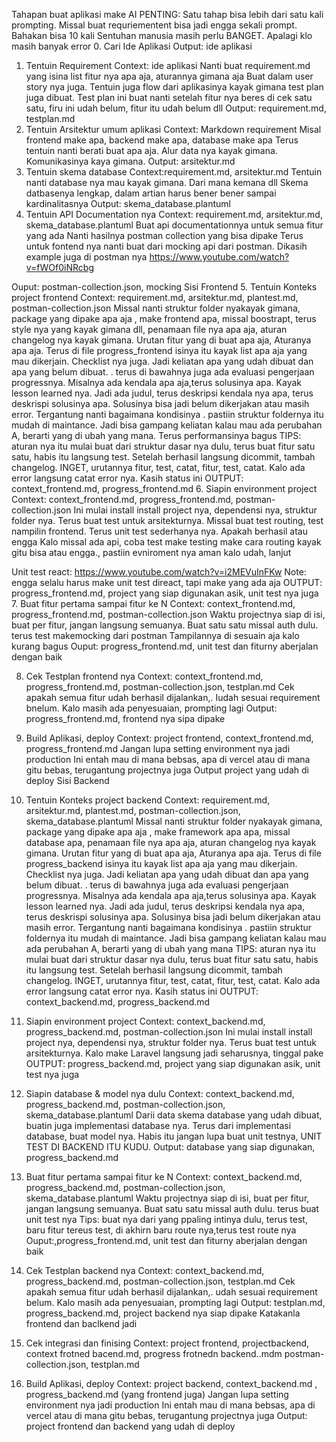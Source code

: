 Tahapan buat aplikasi make AI
PENTING: Satu tahap bisa lebih dari satu kali prompting. Missal buat requriementent bisa jadi engga sekali prompt. Bahakan bisa 10 kali
Sentuhan manusia masih perlu BANGET. Apalagi klo masih banyak error
0.	Cari Ide Aplikasi
Output: ide aplikasi
1.	Tentuin Requirement
Context: ide aplikasi
Nanti buat requirement.md yang isina list fitur nya apa aja, aturannya gimana aja
Buat dalam user story nya juga. Tentuin juga flow dari aplikasinya kayak gimana
test plan juga dibuat. Test plan ini buat nanti setelah fitur nya beres di cek satu satu, firu ini udah belum, fitur itu udah belum dll
Output: requirement.md, testplan.md
2.	Tentuin Arsitektur umum aplikasi
Context: Markdown requirement
Misal frontend make apa, backend make apa, database make apa
Terus tentuin nanti berati buat apa aja. Alur data nya kayak gimana. Komunikasinya kaya gimana. 
Output: arsitektur.md
3.	Tentuin skema database
Context:requirement.md, arsitektur.md
Tentuin nanti database nya mau kayak gimana. Dari mana kemana dll
Skema datbasenya lengkap, dalam artian harus bener bener sampai kardinalitasnya
Output: skema_database.plantuml
4.	Tentuin API Documentation nya
Context: requirement.md, arsitektur.md, skema_database.plantuml
Buat api documentationnya untuk semua fitur yang ada
Nanti hasilnya  postman collection yang bisa dipake
Terus untuk fontend nya nanti buat dari mocking api dari postman. Dikasih example juga di postman nya 
https://www.youtube.com/watch?v=fWOf0iNRcbg

Ouput: postman-collection.json, mocking 
Sisi Frontend
5.	Tentuin Konteks project frontend
Context: requirement.md, arsitektur.md, plantest.md, postman-collection.json
Missal nanti struktur folder nyakayak gimana, package yang dipake apa aja , make frontend apa, missal boostrapt, terus style nya yang kayak gimana dll, penamaan file nya apa aja, aturan changelog nya kayak gimana.  Urutan fitur yang di buat apa aja, Aturanya apa aja. 
Terus di file progress_frontend isinya itu kayak list apa aja yang mau dikerjain. Checklist nya juga. Jadi keliatan apa yang udah dibuat dan apa yang belum dibuat. . terus di bawahnya juga ada evaluasi pengerjaan progressnya. Misalnya ada kendala apa aja,terus solusinya apa.  Kayak lesson learned nya. Jadi ada judul, terus deskripsi kendala nya apa, terus deskrispi solusinya apa. Solusinya bisa jadi belum dikerjakan atau masih error. Tergantung nanti bagaimana  kondisinya . pastiin struktur foldernya itu mudah di maintance. Jadi bisa gampang keliatan kalau mau ada perubahan A, berarti yang di ubah yang mana. Terus performansinya bagus
TIPS: aturan nya itu mulai buat dari struktur dasar nya dulu, terus buat fitur satu satu, habis itu langsung test. Setelah berhasil langsung dicommit, tambah changelog. INGET, urutannya fitur, test, catat, fitur, test, catat. Kalo ada error langsung catat error nya. Kasih status ini 
OUTPUT: context_frontend.md, progress_frontend.md
6.	Siapin environment project
Context: context_frontend.md, progress_frontend.md, postman-collection.json
Ini mulai install install project nya, dependensi nya, struktur folder nya. Terus buat test untuk arsitekturnya. Missal buat test routing, test nampilin frontend. Terus unit test sederhanya nya.  Apakah berhasil atau engga Kalo missal ada api, coba test make testing make cara routing kayak gitu bisa atau engga., pastiin evniroment nya aman kalo udah, lanjut


Unit test react: https://www.youtube.com/watch?v=i2MEVuInFKw
Note: engga selalu harus make unit test direact, tapi make yang ada aja 
OUTPUT: progress_frontend.md, project yang siap digunakan asik, unit test nya juga
7.	Buat fitur pertama sampai fitur ke N
Context: context_frontend.md, progress_frontend.md, postman-collection.json
Waktu projectnya siap di isi, buat per fitur, jangan langsung semuanya. Buat satu satu missal auth dulu.  terus test makemocking dari postman
Tampilannya di sesuain aja kalo kurang bagus
Ouput: progress_frontend.md, unit test dan fiturny aberjalan dengan baik

8.	Cek Testplan frontend nya
Context: context_frontend.md, progress_frontend.md, postman-collection.json, testplan.md
Cek apakah semua fitur udah berhasil dijalankan,. Iudah sesuai requirement bnelum. Kalo masih ada penyesuaian, prompting lagi
Output: progress_frontend.md, frontend nya sipa dipake

9.	Build Aplikasi, deploy
Context: project frontend, context_frontend.md, progress_frontend.md
Jangan lupa setting environment nya jadi production
Ini entah mau di mana bebsas, apa di vercel atau di mana gitu bebas, terugantung projectnya juga
Output project yang udah di deploy
Sisi Backend
5.	Tentuin Konteks project backend
Context: requirement.md, arsitektur.md, plantest.md, postman-collection.json, skema_database.plantuml
Missal nanti struktur folder nyakayak gimana, package yang dipake apa aja , make framework apa apa, missal database apa, penamaan file nya apa aja, aturan changelog nya kayak gimana.  Urutan fitur yang di buat apa aja, Aturanya apa aja. 
Terus di file progress_backend isinya itu kayak list apa aja yang mau dikerjain. Checklist nya juga. Jadi keliatan apa yang udah dibuat dan apa yang belum dibuat. . terus di bawahnya juga ada evaluasi pengerjaan progressnya. Misalnya ada kendala apa aja,terus solusinya apa.  Kayak lesson learned nya. Jadi ada judul, terus deskripsi kendala nya apa, terus deskrispi solusinya apa. Solusinya bisa jadi belum dikerjakan atau masih error. Tergantung nanti bagaimana  kondisinya . pastiin struktur foldernya itu mudah di maintance. Jadi bisa gampang keliatan kalau mau ada perubahan A, berarti yang di ubah yang mana
TIPS: aturan nya itu mulai buat dari struktur dasar nya dulu, terus buat fitur satu satu, habis itu langsung test. Setelah berhasil langsung dicommit, tambah changelog. INGET, urutannya fitur, test, catat, fitur, test, catat. Kalo ada error langsung catat error nya. Kasih status ini 
OUTPUT: context_backend.md, progress_backend.md
6.	Siapin environment project
Context: context_backend.md, progress_backend.md, postman-collection.json
Ini mulai install install project nya, dependensi nya, struktur folder nya. Terus buat test untuk arsitekturnya. Kalo make Laravel langsung jadi seharusnya, tinggal pake
OUTPUT: progress_backend.md, project yang siap digunakan asik, unit test nya juga
7.	Siapin database & model nya dulu
Context: context_backend.md, progress_backend.md, postman-collection.json, skema_database.plantuml
Darii data skema database yang udah dibuat, buatin juga implementasi database nya. Terus dari implementasi database, buat model nya. Habis itu jangan lupa buat unit testnya, UNIT TEST DI BACKEND ITU KUDU.
Output: database yang siap digunakan, progress_backend.md
8.	Buat fitur pertama sampai fitur ke N
Context: context_backend.md, progress_backend.md, postman-collection.json, skema_database.plantuml
Waktu projectnya siap di isi, buat per fitur, jangan langsung semuanya. Buat satu satu missal auth dulu.  terus buat unit test nya
Tips: buat nya dari yang ppaling intinya dulu, terus test, baru fitur tereus test, di akhirn baru route nya,terus test route nya 
Ouput:,progress_frontend.md, unit test dan fiturny aberjalan dengan baik

9.	Cek Testplan backend nya
Context: context_backend.md, progress_backend.md, postman-collection.json, testplan.md
Cek apakah semua fitur udah berhasil dijalankan,. udah sesuai requirement belum. Kalo masih ada penyesuaian, prompting lagi
Output: testplan.md, progress_backend.md, project backend nya siap dipake
Katakanla frontend dan baclkend jadi
10.	Cek integrasi dan finising
Context: project frontend, projectbackend, context frotned bacend.md, progress frotnedn backend..mdm postman-collection.json, testplan.md

11.	Build Aplikasi, deploy
Context: project backend, context_backend.md , progress_backend.md (yang frontend juga)
Jangan lupa setting environment nya jadi production
Ini entah mau di mana bebsas, apa di vercel atau di mana gitu bebas, terugantung projectnya juga
Output: project frontend dan backend yang udah di deploy

